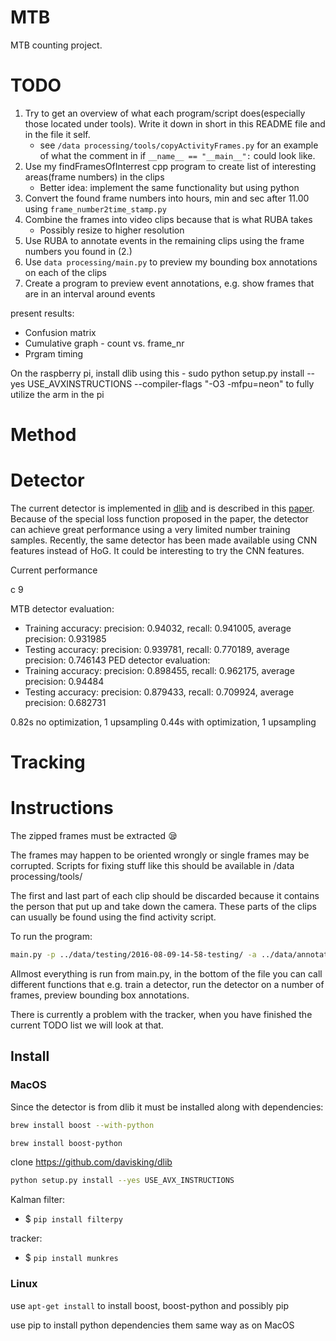 # MTB
MTB counting project.

# TODO
1. Try to get an overview of what each program/script does(especially those located under tools). Write it down in short in this README file and in the file it self.
    * see `/data processing/tools/copyActivityFrames.py` for an example of what the comment in if `__name__ == "__main__":` could look like.
2. Use my findFramesOfInterrest cpp program to create list of interesting areas(frame numbers) in the clips
    * Better idea: implement the same functionality but using python
3. Convert the found frame numbers into hours, min and sec after 11.00 using `frame_number2time_stamp.py`
4. Combine the frames into video clips because that is what RUBA takes
    * Possibly resize to higher resolution
5. Use RUBA to annotate events in the remaining clips using the frame numbers you found in (2.)
6. Use `data processing/main.py` to preview my bounding box annotations on each of the clips
7. Create a program to preview event annotations, e.g. show frames that are in an interval around events

present results:
- Confusion matrix
- Cumulative graph - count vs. frame_nr
- Prgram timing

On the raspberry pi, install dlib using this - sudo python setup.py install --yes USE_AVXINSTRUCTIONS --compiler-flags "-O3 -mfpu=neon" to fully utilize the arm in the pi
# Method

# Detector
The current detector is implemented in [dlib](https://github.com/davisking/dlib) and is described in this [paper](https://arxiv.org/abs/1502.00046). Because of the special loss function proposed in the paper, the detector can achieve great performance using a very limited number training samples. Recently, the same detector has been made available using CNN features instead of HoG. It could be interesting to try the CNN features.

Current performance 

c 9

MTB detector evaluation:
- Training accuracy: precision: 0.94032, recall: 0.941005, average precision: 0.931985
- Testing accuracy: precision: 0.939781, recall: 0.770189, average precision: 0.746143
PED detector evaluation:
- Training accuracy: precision: 0.898455, recall: 0.962175, average precision: 0.94484
- Testing accuracy: precision: 0.879433, recall: 0.709924, average precision: 0.682731

0.82s no optimization, 1 upsampling
0.44s with optimization, 1 upsampling

# Tracking


# Instructions

The zipped frames must be extracted :sleepy:

The frames may happen to be oriented wrongly or single frames may be corrupted. Scripts for fixing stuff like this should be available in /data processing/tools/

The first and last part of each clip should be discarded because it contains the person that put up and take down the camera. These parts of the clips can usually be found using the find activity script.

To run the program:
```bash
main.py -p ../data/testing/2016-08-09-14-58-testing/ -a ../data/annotations/bb/2016-08-09-14-58_bb.csv -f 723
```

Allmost everything is run from main.py, in the bottom of the file you can call different functions that e.g. train a detector, run the detector on a number of frames, preview bounding box annotations.

There is currently a problem with the tracker, when you have finished the current TODO list we will look at that.

## Install

### MacOS

Since the detector is from dlib it must be installed along with dependencies:
```bash
brew install boost --with-python
```

```bash
brew install boost-python
```

clone https://github.com/davisking/dlib

```bash
python setup.py install --yes USE_AVX_INSTRUCTIONS
```

Kalman filter:
- $ `pip install filterpy`


tracker:
- $ `pip install munkres`

### Linux

use `apt-get install` to install boost, boost-python and possibly pip

use pip to install python dependencies them same way as on MacOS
